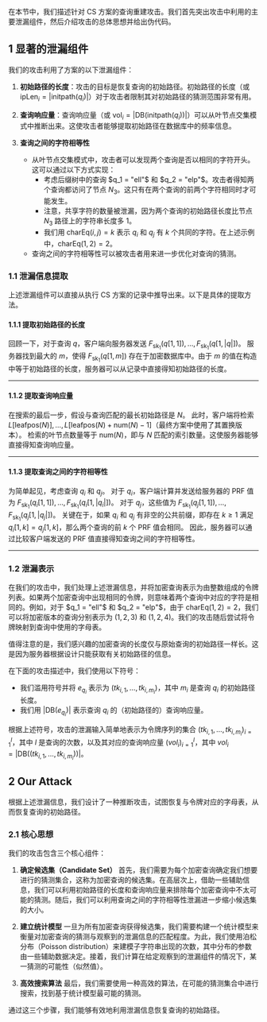 在本节中，我们描述针对 CS 方案的查询重建攻击。我们首先突出攻击中利用的主要泄漏组件，然后介绍攻击的总体思想并给出伪代码。

## 1 显著的泄漏组件

我们的攻击利用了方案的以下泄漏组件：

1. **初始路径的长度**：攻击的目标是恢复查询的初始路径。初始路径的长度（或 $\text{ipLen}_i = |\text{initpath}(q_i)|$）对于攻击者限制其对初始路径的猜测范围非常有用。

2. **查询响应量**：查询响应量（或 $\text{vol}_i = |\text{DB}(\text{initpath}(q_i))|$）可以从叶节点交集模式中推断出来。这使攻击者能够提取初始路径在数据库中的频率信息。

3. **查询之间的字符相等性**
   - 从叶节点交集模式中，攻击者可以发现两个查询是否以相同的字符开头。这可以通过以下方式实现：
     - 考虑后缀树中的查询 $q_1 = "ell"$ 和 $q_2 = "elp"$。攻击者得知两个查询都访问了节点 $N_3$。这只有在两个查询的前两个字符相同时才可能发生。
     - 注意，共享字符的数量被泄漏，因为两个查询的初始路径长度比节点 $N_3$ 路径上的字符串长度多 1。
     - 我们用 $\text{charEq}(i, j) = k$ 表示 $q_i$ 和 $q_j$ 有 $k$ 个共同的字符。在上述示例中，$\text{charEq}(1, 2) = 2$。
   - 查询之间的字符相等性可以被攻击者用来进一步优化对查询的猜测。

### 1.1 泄漏信息提取

上述泄漏组件可以直接从执行 CS 方案的记录中推导出来。以下是具体的提取方法。

#### 1.1.1 **提取初始路径的长度**

回顾一下，对于查询 $q$，客户端向服务器发送 $F_{\text{sk}_1}(q[1, 1]), \dots, F_{\text{sk}_1}(q[1, |q|])$。
服务器找到最大的 $m$，使得 $F_{\text{sk}_1}(q[1, m])$ 存在于加密数据库中。由于 $m$ 的值在构造中等于初始路径的长度，服务器可以从记录中直接得知初始路径的长度。

---

#### 1.1.2 **提取查询响应量**

在搜索的最后一步，假设与查询匹配的最长初始路径是 $N$。
此时，客户端将检索 $L[\text{leafpos}(N)], \dots, L[\text{leafpos}(N) + \text{num}(N) - 1]$（最终方案中使用了其置换版本）。
检索的叶节点数量等于 $\text{num}(N)$，即与 $N$ 匹配的索引数量。这使服务器能够直接得知查询响应量。

---

#### 1.1.3 **提取查询之间的字符相等性**

为简单起见，考虑查询 $q_i$ 和 $q_j$。
对于 $q_i$，客户端计算并发送给服务器的 PRF 值为 $F_{\text{sk}_1}(q_i[1, 1]), \dots, F_{\text{sk}_1}(q_i[1, |q_i|])$。
对于 $q_j$，这些值为 $F_{\text{sk}_1}(q_j[1, 1]), \dots, F_{\text{sk}_1}(q_j[1, |q_j|])$。
关键在于，如果 $q_i$ 和 $q_j$ 有非空的公共前缀，即存在 $k \geq 1$ 满足 $q_i[1, k] = q_j[1, k]$，那么两个查询的前 $k$ 个 PRF 值会相同。
因此，服务器可以通过比较客户端发送的 PRF 值直接得知查询之间的字符相等性。

---

### 1.2 泄漏表示

在我们的攻击中，我们处理上述泄漏信息，并将加密查询表示为由整数组成的令牌列表。如果两个加密查询中出现相同的令牌，则意味着两个查询中对应的字符是相同的。例如，对于 $q_1 = "ell"$ 和 $q_2 = "elp"$，由于 $\text{charEq}(1, 2) = 2$，我们可以将加密版本的查询分别表示为 $(1, 2, 3)$ 和 $(1, 2, 4)$。我们的攻击随后尝试将令牌映射到查询中使用的字母表。

值得注意的是，我们感兴趣的加密查询的长度仅与原始查询的初始路径一样长。这是因为服务器根据设计只能获取有关初始路径的信息。

在下面的攻击描述中，我们使用以下符号：
- 我们滥用符号并将 $e_{q_i}$ 表示为 $(tk_{i,1}, \dots, tk_{i,m_i})$，其中 $m_i$ 是查询 $q_i$ 的初始路径长度。
- 我们用 $|\text{DB}(e_{q_i})|$ 表示查询 $q_i$ 的（初始路径的）查询响应量。

根据上述符号，攻击的泄漏输入简单地表示为令牌序列的集合 $(tk_{i,1}, \dots, tk_{i,m_i})_{i=1}^l$，其中 $l$ 是查询的次数，以及其对应的查询响应量 $(vol_i)_{i=1}^l$，其中 $vol_i = |\text{DB}((tk_{i,1}, \dots, tk_{i,m_i}))|$。

## 2 Our Attack

根据上述泄漏信息，我们设计了一种推断攻击，试图恢复与令牌对应的字母表，从而恢复查询的初始路径。

### 2.1 核心思想

我们的攻击包含三个核心组件：

1. **确定候选集（Candidate Set）**
   首先，我们需要为每个加密查询确定我们想要进行的猜测集合，这称为加密查询的候选集。在高层次上，借助一些辅助信息，我们可以利用初始路径的长度和查询响应量来排除每个加密查询中不太可能的猜测。随后，我们可以利用查询之间的字符相等性泄漏进一步缩小候选集的大小。

2. **建立统计模型**
   一旦为所有加密查询获得候选集，我们需要构建一个统计模型来衡量对加密查询的猜测与观察到的泄漏信息的匹配程度。为此，我们使用泊松分布（Poisson distribution）来建模子字符串出现的次数，其中分布的参数由一些辅助数据决定。接着，我们计算在给定观察到的泄漏组件的情况下，某一猜测的可能性（似然值）。

3. **高效搜索算法**
   最后，我们需要使用一种高效的算法，在可能的猜测集合中进行搜索，找到基于统计模型最可能的猜测。

通过这三个步骤，我们能够有效地利用泄漏信息恢复查询的初始路径。
